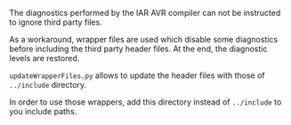 The diagnostics performed by the IAR AVR compiler can not be instructed to ignore third party files.

As a workaround, wrapper files are used which disable some diagnostics before including the third 
party header files. At the end, the diagnostic levels are restored.

`updateWrapperFiles.py` allows to update the header files with those of `../include` directory.

In order to use those wrappers, add this directory instead of `../include` to you include paths.
